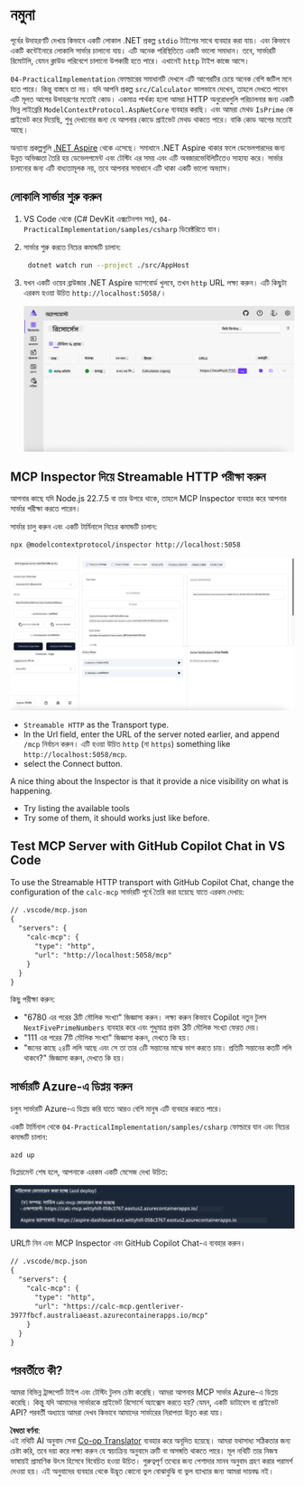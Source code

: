 <!--
CO_OP_TRANSLATOR_METADATA:
{
  "original_hash": "0bc7bd48f55f1565f1d95ccb2c16f728",
  "translation_date": "2025-06-18T07:48:29+00:00",
  "source_file": "04-PracticalImplementation/samples/csharp/README.md",
  "language_code": "bn"
}
-->
# নমুনা

পূর্বের উদাহরণটি দেখায় কিভাবে একটি লোকাল .NET প্রকল্প `stdio` টাইপের সাথে ব্যবহার করা যায়। এবং কিভাবে একটি কন্টেইনারে লোকালি সার্ভার চালানো যায়। এটি অনেক পরিস্থিতিতে একটি ভালো সমাধান। তবে, সার্ভারটি রিমোটলি, যেমন ক্লাউড পরিবেশে চালানো উপকারী হতে পারে। এখানেই `http` টাইপ কাজে আসে।

`04-PracticalImplementation` ফোল্ডারের সমাধানটি দেখলে এটি আগেরটির চেয়ে অনেক বেশি জটিল মনে হতে পারে। কিন্তু বাস্তবে তা নয়। যদি আপনি প্রকল্প `src/Calculator` ভালভাবে দেখেন, তাহলে দেখতে পাবেন এটি মূলত আগের উদাহরণের মতোই কোড। একমাত্র পার্থক্য হলো আমরা HTTP অনুরোধগুলি পরিচালনার জন্য একটি ভিন্ন লাইব্রেরি `ModelContextProtocol.AspNetCore` ব্যবহার করছি। এবং আমরা মেথড `IsPrime` কে প্রাইভেট করে দিয়েছি, শুধু দেখানোর জন্য যে আপনার কোডে প্রাইভেট মেথড থাকতে পারে। বাকি কোড আগের মতোই আছে।

অন্যান্য প্রকল্পগুলি [.NET Aspire](https://learn.microsoft.com/dotnet/aspire/get-started/aspire-overview) থেকে এসেছে। সমাধানে .NET Aspire থাকার ফলে ডেভেলপারদের জন্য উন্নত অভিজ্ঞতা তৈরি হয় ডেভেলপমেন্ট এবং টেস্টিং এর সময় এবং এটি অবজারভেবিলিটিতেও সাহায্য করে। সার্ভার চালানোর জন্য এটি বাধ্যতামূলক নয়, তবে আপনার সমাধানে এটি থাকা একটি ভালো অভ্যাস।

## লোকালি সার্ভার শুরু করুন

1. VS Code থেকে (C# DevKit এক্সটেনশন সহ), `04-PracticalImplementation/samples/csharp` ডিরেক্টরিতে যান।
1. সার্ভার শুরু করতে নিচের কমান্ডটি চালান:

   ```bash
    dotnet watch run --project ./src/AppHost
   ```

1. যখন একটি ওয়েব ব্রাউজার .NET Aspire ড্যাশবোর্ড খুলবে, তখন `http` URL লক্ষ্য করুন। এটি কিছুটা এরকম হওয়া উচিত `http://localhost:5058/`।

   ![.NET Aspire Dashboard](../../../../../translated_images/dotnet-aspire-dashboard.0a7095710e9301e90df2efd867e1b675b3b9bc2ccd7feb1ebddc0751522bc37c.bn.png)

## MCP Inspector দিয়ে Streamable HTTP পরীক্ষা করুন

আপনার কাছে যদি Node.js 22.7.5 বা তার উপরে থাকে, তাহলে MCP Inspector ব্যবহার করে আপনার সার্ভার পরীক্ষা করতে পারেন।

সার্ভার চালু করুন এবং একটি টার্মিনালে নিচের কমান্ডটি চালান:

```bash
npx @modelcontextprotocol/inspector http://localhost:5058
```

![MCP Inspector](../../../../../translated_images/mcp-inspector.c223422b9b494fb4a518a3b3911b3e708e6a5715069470f9163ee2ee8d5f1ba9.bn.png)

- `Streamable HTTP` as the Transport type.
- In the Url field, enter the URL of the server noted earlier, and append `/mcp` নির্বাচন করুন। এটি হওয়া উচিত `http` (না `https`) something like `http://localhost:5058/mcp`.
- select the Connect button.

A nice thing about the Inspector is that it provide a nice visibility on what is happening.

- Try listing the available tools
- Try some of them, it should works just like before.

## Test MCP Server with GitHub Copilot Chat in VS Code

To use the Streamable HTTP transport with GitHub Copilot Chat, change the configuration of the `calc-mcp` সার্ভারটি পূর্বে তৈরি করা হয়েছে যাতে এরকম দেখায়:

```jsonc
// .vscode/mcp.json
{
  "servers": {
    "calc-mcp": {
      "type": "http",
      "url": "http://localhost:5058/mcp"
    }
  }
}
```

কিছু পরীক্ষা করুন:

- "6780 এর পরের 3টি মৌলিক সংখ্যা" জিজ্ঞাসা করুন। লক্ষ্য করুন কিভাবে Copilot নতুন টুলস `NextFivePrimeNumbers` ব্যবহার করে এবং শুধুমাত্র প্রথম 3টি মৌলিক সংখ্যা ফেরত দেয়।
- "111 এর পরের 7টি মৌলিক সংখ্যা" জিজ্ঞাসা করুন, দেখতে কি হয়।
- "জনের কাছে ২৪টি ললি আছে এবং সে তা তার ৩টি সন্তানের মাঝে ভাগ করতে চায়। প্রতিটি সন্তানের কতটি ললি থাকবে?" জিজ্ঞাসা করুন, দেখতে কি হয়।

## সার্ভারটি Azure-এ ডিপ্লয় করুন

চলুন সার্ভারটি Azure-এ ডিপ্লয় করি যাতে আরও বেশি মানুষ এটি ব্যবহার করতে পারে।

একটি টার্মিনাল থেকে `04-PracticalImplementation/samples/csharp` ফোল্ডারে যান এবং নিচের কমান্ডটি চালান:

```bash
azd up
```

ডিপ্লয়মেন্ট শেষ হলে, আপনাকে এরকম একটি মেসেজ দেখা উচিত:

![Azd deployment success](../../../../../translated_images/azd-deployment-success.bd42940493f1b834a5ce6251a6f88966546009b350df59d0cc4a8caabe94a4f1.bn.png)

URLটি নিন এবং MCP Inspector এবং GitHub Copilot Chat-এ ব্যবহার করুন।

```jsonc
// .vscode/mcp.json
{
  "servers": {
    "calc-mcp": {
      "type": "http",
      "url": "https://calc-mcp.gentleriver-3977fbcf.australiaeast.azurecontainerapps.io/mcp"
    }
  }
}
```

## পরবর্তীতে কী?

আমরা বিভিন্ন ট্রান্সপোর্ট টাইপ এবং টেস্টিং টুলস চেষ্টা করেছি। আমরা আপনার MCP সার্ভার Azure-এ ডিপ্লয় করেছি। কিন্তু যদি আমাদের সার্ভারকে প্রাইভেট রিসোর্সে অ্যাক্সেস করতে হয়? যেমন, একটি ডাটাবেস বা প্রাইভেট API? পরবর্তী অধ্যায়ে আমরা দেখব কিভাবে আমাদের সার্ভারের নিরাপত্তা উন্নত করা যায়।

**বৈধতা বর্ণনা**:  
এই নথিটি AI অনুবাদ সেবা [Co-op Translator](https://github.com/Azure/co-op-translator) ব্যবহার করে অনূদিত হয়েছে। আমরা যথাসাধ্য সঠিকতার জন্য চেষ্টা করি, তবে দয়া করে লক্ষ্য করুন যে স্বয়ংক্রিয় অনুবাদে ত্রুটি বা অসঙ্গতি থাকতে পারে। মূল নথিটি তার নিজস্ব ভাষায়ই প্রামাণিক উৎস হিসেবে বিবেচিত হওয়া উচিত। গুরুত্বপূর্ণ তথ্যের জন্য পেশাদার মানব অনুবাদ গ্রহণ করার পরামর্শ দেওয়া হয়। এই অনুবাদের ব্যবহার থেকে উদ্ভূত কোনো ভুল বোঝাবুঝি বা ভুল ব্যাখ্যার জন্য আমরা দায়বদ্ধ নই।